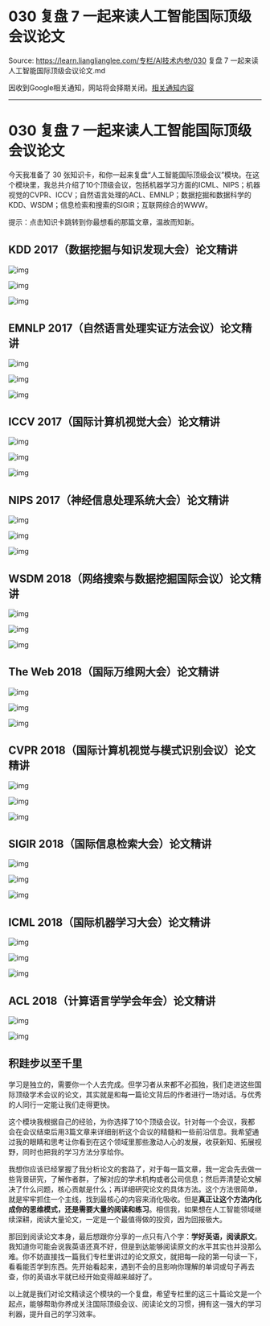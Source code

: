 # 030 复盘 7 一起来读人工智能国际顶级会议论文 

Source: https://learn.lianglianglee.com/专栏/AI技术内参/030 复盘 7 一起来读人工智能国际顶级会议论文.md

因收到Google相关通知，网站将会择期关闭。[相关通知内容](https://lumendatabase.org/notices/44265620)

---

# 030 复盘 7 一起来读人工智能国际顶级会议论文

今天我准备了 30 张知识卡，和你一起来复盘“人工智能国际顶级会议”模块。在这个模块里，我总共介绍了10个顶级会议，包括机器学习方面的ICML、NIPS；机器视觉的CVPR、ICCV；自然语言处理的ACL、EMNLP；数据挖掘和数据科学的KDD、WSDM；信息检索和搜索的SIGIR；互联网综合的WWW。

提示：点击知识卡跳转到你最想看的那篇文章，温故而知新。

## KDD 2017（数据挖掘与知识发现大会）论文精讲

![img](assets/10cb191bddde32920cfb9d48971ce806.jpg)

![img](assets/b77e0dd9b5422fc483605dfa18519fcc.jpg)

![img](assets/6edea80c0a378d8e4a8196aa3cb34942.jpg)

## EMNLP 2017（自然语言处理实证方法会议）论文精讲

![img](assets/998b153a3e799873d0a74490b073170c.jpg)

![img](assets/32bbe7013a33e4e6f4902e465104edd5.jpg)

![img](assets/767fc3b2298a9705c7b2f731c7b12f3b.jpg)

## ICCV 2017（国际计算机视觉大会）论文精讲

![img](assets/55eb3ea8693c70200aafd3f5f4277038.jpg)

![img](assets/fbb4b50ec209879b3d1e1da5a426212f.jpg)

![img](assets/e2bd4edfd5d3cc2b818d9e371584fe03.jpg)

## NIPS 2017（神经信息处理系统大会）论文精讲

![img](assets/617ffdf73e8f41a36a11ac5ea5f0862c.jpg)

![img](assets/115484986db70b94b363237a09d3d227.jpg)

![img](assets/2811bcf14a2e16759d6afaa8e15dcc2a.jpg)

## WSDM 2018（网络搜索与数据挖掘国际会议）论文精讲

![img](assets/809abe856cc2482c2b8f80728dda82ae.jpg)

![img](assets/5b47edfe3db4fec97e5b1975bdc983ec.jpg)

![img](assets/e6d5f263155a9d7e8a964516dedfa4d5.jpg)

## The Web 2018（国际万维网大会）论文精讲

![img](assets/40c75bfcf277690085923effd015e1f7.jpg)

![img](assets/7d273597ba638065e3b1286e07a4e495.jpg)

![img](assets/80b6558a51f71d7fc5eda9b3a31f5a9d.jpg)

## CVPR 2018（国际计算机视觉与模式识别会议）论文精讲

![img](assets/45b1fa4c83680b7be3e2247298a33086.jpg)

![img](assets/ab3714f22d7729600aaaa2fff2c8fa75.jpg)

![img](assets/a867d7e402b26eef0ac152e24dc90a9b.jpg)

## SIGIR 2018（国际信息检索大会）论文精讲

![img](assets/e9384d0b367a2a54570b345acd7bf2ba.jpg)

![img](assets/11039fa5ef4bae821c3b0e2313195f13.jpg)

![img](assets/c21379bb9909723a3f1df50aa33fd9dc.jpg)

## ICML 2018（国际机器学习大会）论文精讲

![img](assets/6aa4bbbe32cd70673416c1cd31705280.jpg)

![img](assets/d3bffb14410259a1ca768447bd41f36b.jpg)

![img](assets/09dadd6ef090c20da82ba628caf5f52e.jpg)

## ACL 2018（计算语言学学会年会）论文精讲

![img](assets/7c2fca243d7761290af3286f7f20fa77.jpg)

![img](assets/8093da74b265592edd46f74dcb8f53fd.jpg)

## 积跬步以至千里

学习是独立的，需要你一个人去完成。但学习者从来都不必孤独，我们走进这些国际顶级学术会议的论文，其实就是和每一篇论文背后的作者进行一场对话。与优秀的人同行一定能让我们走得更快。

这个模块我根据自己的经验，为你选择了10个顶级会议。针对每一个会议，我都会在会议结束后用3篇文章来详细剖析这个会议的精髓和一些前沿信息。我希望通过我的眼睛和思考让你看到在这个领域里那些激动人心的发展，收获新知、拓展视野，同时也把我的学习方法分享给你。

我想你应该已经掌握了我分析论文的套路了，对于每一篇文章，我一定会先去做一些背景研究，了解作者群，了解对应的学术机构或者公司信息；然后弄清楚论文解决了什么问题，核心贡献是什么；再详细研究论文的具体方法。这个方法很简单，就是牢牢抓住一个主线，找到最核心的内容来消化吸收。但是**真正让这个方法内化成你的思维模式，还是需要大量的阅读和练习**。相信我，如果想在人工智能领域继续深耕，阅读大量论文，一定是一个最值得做的投资，因为回报极大。

那回到阅读论文本身，最后想跟你分享的一点只有八个字：**学好英语，阅读原文**。我知道你可能会说我英语还真不好，但是到达能够阅读原文的水平其实也并没那么难。你不妨直接找一篇我们专栏里讲过的论文原文，就把每一段的第一句读一下，看看能否学到东西。先开始看起来，遇到不会的且影响你理解的单词或句子再去查，你的英语水平就已经开始变得越来越好了。

以上就是我们对论文精读这个模块的一个复盘，希望专栏里的这三十篇论文是一个起点，能够帮助你养成关注国际顶级会议、阅读论文的习惯，拥有这一强大的学习利器，提升自己的学习效率。
